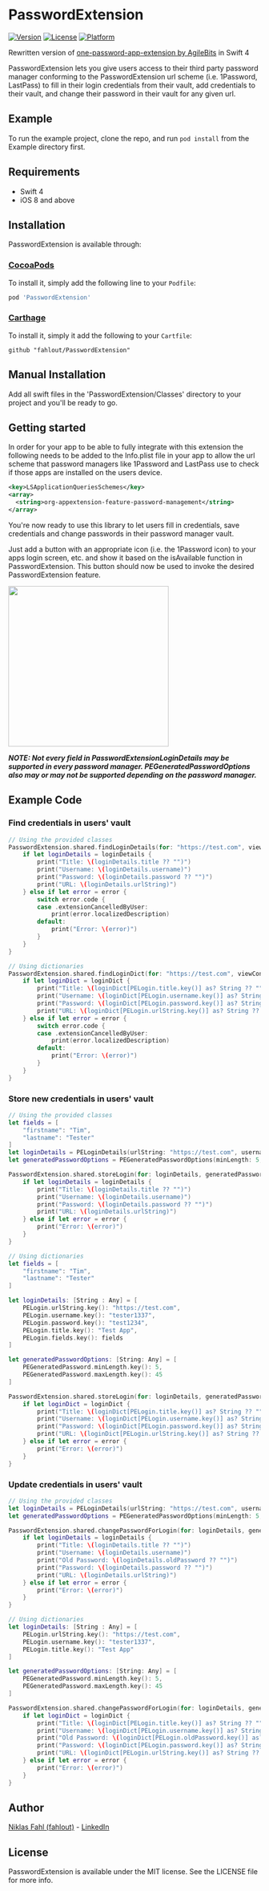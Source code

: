 # PasswordExtension

[![Version](https://img.shields.io/cocoapods/v/PasswordExtension.svg?style=flat)](http://cocoapods.org/pods/PasswordExtension)
[![License](https://img.shields.io/cocoapods/l/PasswordExtension.svg?style=flat)](http://cocoapods.org/pods/PasswordExtension)
[![Platform](https://img.shields.io/cocoapods/p/PasswordExtension.svg?style=flat)](http://cocoapods.org/pods/PasswordExtension)

Rewritten version of [one-password-app-extension by AgileBits](https://github.com/agilebits/onepassword-app-extension) in Swift 4

PasswordExtension lets you give users access to their third party password manager conforming to the PasswordExtension url scheme (i.e. 1Password, LastPass) to fill in their login credentials from their vault, add credentials to their vault, and change their password in their vault for any given url.

## Example

To run the example project, clone the repo, and run `pod install` from the Example directory first.

## Requirements

- Swift 4
- iOS 8 and above

## Installation

PasswordExtension is available through:

### [CocoaPods](http://cocoapods.org)
To install it, simply add the following line to your `Podfile`:

```ruby
pod 'PasswordExtension'
```
### [Carthage](https://github.com/Carthage/Carthage)
To install it, simply it add the following to your `Cartfile`:
```
github "fahlout/PasswordExtension"
```

## Manual Installation

Add all swift files in the 'PasswordExtension/Classes' directory to your project and you'll be ready to go.

## Getting started

In order for your app to be able to fully integrate with this extension the following needs to be added to the Info.plist file in your app to allow the url scheme that password managers like 1Password and LastPass use to check if those apps are installed on the users device.

```XML
<key>LSApplicationQueriesSchemes</key>
<array>
  <string>org-appextension-feature-password-management</string>
</array>
```

You're now ready to use this library to let users fill in credentials, save credentials and change passwords in their password manager vault.

Just add a button with an appropriate icon (i.e. the 1Password icon) to your apps login screen, etc. and show it based on the isAvailable function in PasswordExtension. This button should now be used to invoke the desired PasswordExtension feature.

<img src="https://github.com/fahlout/PasswordExtension/raw/master/Resources/LoginScreen.png" width="320">

***NOTE: Not every field in PasswordExtensionLoginDetails may be supported in every password manager. PEGeneratedPasswordOptions also may or may not be supported depending on the password manager.***

## Example Code

### Find credentials in users' vault

```swift
// Using the provided classes
PasswordExtension.shared.findLoginDetails(for: "https://test.com", viewController: self, sender: nil) { (loginDetails, error) in
    if let loginDetails = loginDetails {
        print("Title: \(loginDetails.title ?? "")")
        print("Username: \(loginDetails.username)")
        print("Password: \(loginDetails.password ?? "")")
        print("URL: \(loginDetails.urlString)")
    } else if let error = error {
        switch error.code {
        case .extensionCancelledByUser:
            print(error.localizedDescription)
        default:
            print("Error: \(error)")
        }
    }
}
```

```swift
// Using dictionaries
PasswordExtension.shared.findLoginDict(for: "https://test.com", viewController: self, sender: nil) { (loginDict, error) in
    if let loginDict = loginDict {
        print("Title: \(loginDict[PELogin.title.key()] as? String ?? "")")
        print("Username: \(loginDict[PELogin.username.key()] as? String ?? "")")
        print("Password: \(loginDict[PELogin.password.key()] as? String ?? "")")
        print("URL: \(loginDict[PELogin.urlString.key()] as? String ?? "")")
    } else if let error = error {
        switch error.code {
        case .extensionCancelledByUser:
            print(error.localizedDescription)
        default:
            print("Error: \(error)")
        }
    }
}
```

### Store new credentials in users' vault

```swift
// Using the provided classes
let fields = [
    "firstname": "Tim",
    "lastname": "Tester"
]
let loginDetails = PELoginDetails(urlString: "https://test.com", username: "tester1337", password: "test1234", title: "Test App", notes: "Saved with PasswordExtension", fields: fields)
let generatedPasswordOptions = PEGeneratedPasswordOptions(minLength: 5, maxLength: 45)

PasswordExtension.shared.storeLogin(for: loginDetails, generatedPasswordOptions: generatedPasswordOptions, viewController: self, sender: nil) { (loginDetails, error) in
    if let loginDetails = loginDetails {
        print("Title: \(loginDetails.title ?? "")")
        print("Username: \(loginDetails.username)")
        print("Password: \(loginDetails.password ?? "")")
        print("URL: \(loginDetails.urlString)")
    } else if let error = error {
        print("Error: \(error)")
    }
}
```

```swift
// Using dictionaries
let fields = [
    "firstname": "Tim",
    "lastname": "Tester"
]

let loginDetails: [String : Any] = [
    PELogin.urlString.key(): "https://test.com",
    PELogin.username.key(): "tester1337",
    PELogin.password.key(): "test1234",
    PELogin.title.key(): "Test App",
    PELogin.fields.key(): fields
]

let generatedPasswordOptions: [String: Any] = [
    PEGeneratedPassword.minLength.key(): 5,
    PEGeneratedPassword.maxLength.key(): 45
]

PasswordExtension.shared.storeLogin(for: loginDetails, generatedPasswordOptions: generatedPasswordOptions, viewController: self, sender: nil) { (loginDict, error) in
    if let loginDict = loginDict {
        print("Title: \(loginDict[PELogin.title.key()] as? String ?? "")")
        print("Username: \(loginDict[PELogin.username.key()] as? String ?? "")")
        print("Password: \(loginDict[PELogin.password.key()] as? String ?? "")")
        print("URL: \(loginDict[PELogin.urlString.key()] as? String ?? "")")
    } else if let error = error {
        print("Error: \(error)")
    }
}
```

### Update credentials in users' vault

```swift
// Using the provided classes
let loginDetails = PELoginDetails(urlString: "https://test.com", username: "tester1337", title: "Test App")
let generatedPasswordOptions = PEGeneratedPasswordOptions(minLength: 5, maxLength: 45)

PasswordExtension.shared.changePasswordForLogin(for: loginDetails, generatedPasswordOptions: generatedPasswordOptions, viewController: self, sender: nil) { (loginDetails, error) in
    if let loginDetails = loginDetails {
        print("Title: \(loginDetails.title ?? "")")
        print("Username: \(loginDetails.username)")
        print("Old Password: \(loginDetails.oldPassword ?? "")")
        print("Password: \(loginDetails.password ?? "")")
        print("URL: \(loginDetails.urlString)")
    } else if let error = error {
        print("Error: \(error)")
    }
}
```

```swift
// Using dictionaries
let loginDetails: [String : Any] = [
    PELogin.urlString.key(): "https://test.com",
    PELogin.username.key(): "tester1337",
    PELogin.title.key(): "Test App"
]

let generatedPasswordOptions: [String: Any] = [
    PEGeneratedPassword.minLength.key(): 5,
    PEGeneratedPassword.maxLength.key(): 45
]

PasswordExtension.shared.changePasswordForLogin(for: loginDetails, generatedPasswordOptions: generatedPasswordOptions, viewController: self, sender: nil) { (loginDict, error) in
    if let loginDict = loginDict {
        print("Title: \(loginDict[PELogin.title.key()] as? String ?? "")")
        print("Username: \(loginDict[PELogin.username.key()] as? String ?? "")")
        print("Old Password: \(loginDict[PELogin.oldPassword.key()] as? String ?? "")")
        print("Password: \(loginDict[PELogin.password.key()] as? String ?? "")")
        print("URL: \(loginDict[PELogin.urlString.key()] as? String ?? "")")
    } else if let error = error {
        print("Error: \(error)")
    }
}
```

## Author

[Niklas Fahl (fahlout)](http://bit.ly/fahlout) - [LinkedIn](http://bit.ly/linked-in-niklas-fahl)

## License

PasswordExtension is available under the MIT license. See the LICENSE file for more info.
